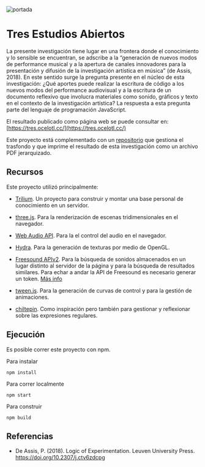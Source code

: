 ![portada](https://raw.githubusercontent.com/EmilioOcelotl/tres-front/main/static/img/bannerTres.png)

# Tres Estudios Abiertos

La presente investigación tiene lugar en una frontera donde el conocimiento y lo sensible se encuentran, se adscribe a la “generación de nuevos modos de performance musical y a la apertura de canales innovadores para la presentación y difusión de la investigación artística en música” (de Assis, 2018). En este sentido surge la pregunta presente en el núcleo de esta investigación: ¿Qué aportes puede realizar la escritura de código a los nuevos modos del performance audiovisual y a la escritura de un documento reflexivo que involucra materiales como sonido, gráficos y texto en el contexto de la investigación artística? La respuesta a esta pregunta parte del lenguaje de programación JavaScript.

El resultado publicado como página web se puede consultar en: [https://tres.ocelotl.cc/](https://tres.ocelotl.cc/)

Este proyecto está complementado con un [repositorio](https://github.com/EmilioOcelotl/tres-back) que gestiona el trasfondo y que imprime el resultado de esta investigación como un archivo PDF jerarquizado.

## Recursos

Este proyecto utilizó principalmente:

- [Trilium](https://github.com/zadam/trilium). Un proyecto para construir y montar una base personal de conocimiento en un servidor.

- [three.js](https://threejs.org/). Para la renderización de escenas tridimensionales en el navegador.

- [Web Audio API](https://developer.mozilla.org/en-US/docs/Web/API/Web_Audio_API). Para la el control del audio en el navegador.

- [Hydra](https://hydra.ojack.xyz/). Para la generación de texturas por medio de OpenGL. 

- [Freesound APIv2](https://freesound.org/docs/api/). Para la búsqueda de sonidos almacenados en un lugar distinto al servidor de la página y para la búsqueda de resultados similares. Para echar a andar la API de Freesound es necesario generar un token. [Más info](https://freesound.org/docs/api/)

- [tween.js](https://tweenjs.github.io/tween.js/). Para la generación de curvas de control y para la gestión de animaciones. 

- [chiltepin](https://github.com/sptm-unam/chiltepin). Como inspiración pero también para gestionar y reflexionar sobre las expresiones regulares. 

## Ejecución

Es posible correr este proyecto con npm. 

Para instalar

`npm install`

Para correr localmente

`npm start`

Para construir

`npm build`

## Referencias

- De Assis, P. (2018). Logic of Experimentation. Leuven University Press. https://doi.org/10.2307/j.ctv6zdcpg